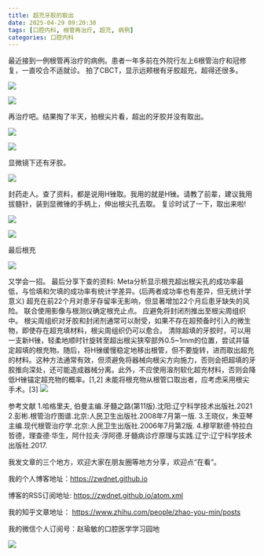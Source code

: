 ```yaml
---
title: 超充牙胶的取出
date: 2025-04-29 09:20:30
tags: [口腔内科, 根管再治疗, 超充, 病例]
categories: 口腔内科
---
```

最近接到一例根管再治疗的病例。患者一年多前在外院行左上6根管治疗和冠修复，一直咬合不适就诊。
拍了CBCT，显示远颊根有牙胶超充，超得还很多。

![](https://zymblog-1258069789.cos.ap-chengdu.myqcloud.com/blog0455-yjqc/01.jpg)

![](https://zymblog-1258069789.cos.ap-chengdu.myqcloud.com/blog0455-yjqc/02.jpg)

再治疗吧。结果掏了半天，拍根尖片看，超出的牙胶并没有取出。

![](https://zymblog-1258069789.cos.ap-chengdu.myqcloud.com/blog0455-yjqc/03.jpg)


![](https://zymblog-1258069789.cos.ap-chengdu.myqcloud.com/blog0455-yjqc/04.jpg)


显微镜下还有牙胶。

![](https://zymblog-1258069789.cos.ap-chengdu.myqcloud.com/blog0455-yjqc/05.jpg)


封药走人。查了资料，都是说用H锉取。我用的就是H锉。请教了前辈，建议我用拔髓针，装到显微锉的手柄上，伸出根尖孔去取。
复诊时试了一下，取出来啦!

![](https://zymblog-1258069789.cos.ap-chengdu.myqcloud.com/blog0455-yjqc/06.jpg)


![](https://zymblog-1258069789.cos.ap-chengdu.myqcloud.com/blog0455-yjqc/07.jpg)


最后根充

![](https://zymblog-1258069789.cos.ap-chengdu.myqcloud.com/blog0455-yjqc/08.jpg)


又学会一招。
最后分享下查的资料:
Meta分析显示根充超出根尖孔的成功率最低，与恰填和欠填的成功率有统计学差异。(后两者成功率也有差异，但无统计学意义)
超充在前22个月对患牙存留率无影响，但显著增加22个月后患牙缺失的风险。
联合使用影像与根测仪确定根充止点。
应避免将封闭剂推出至根尖周组织中。
根尖周组织对牙胶和封闭剂通常可以耐受，如果不存在超预备时引入的微生物，即使存在超充填材料，根尖周组织仍可以愈合。
清除超填的牙胶时，可以用一支新H锉，轻柔地顺时针旋转至超出根尖狭窄部外0.5~1mm的位置，尝试并锚定超填的根充物。随后，将H锉缓慢稳定地移出根管，但不要旋转，进而取出超充的材料。这种方法通常有效，但须避免将器械向根尖方向施力，否则会把超填的牙胶推向深处，还可能造成器械分离。此外，不应使用溶剂软化超充材料，否则会降低H锉锚定超充物的概率。[1,2]
未能将根充物从根管口取出者，应考虑采用根尖手术。[3]
![](https://zymblog-1258069789.cos.ap-chengdu.myqcloud.com/blog0455-yjqc/09.jpg)


参考文献
1.哈格里夫, 伯曼主编.牙髓之路(第11版).沈阳:辽宁科学技术出版社.2021
2.彭彬.根管治疗图谱.北京:人民卫生出版社.2008年7月第一版.
3.王晓仪，朱亚琴 主编.现代根管治疗学.北京:人民卫生出版社.2006年7月第2版.
4.穆罕默德·特拉白哲德，理查德·华生，阿什拉夫·浮阿德.牙髓病诊疗原理与实践.辽宁:辽宁科学技术出版社.2017.




我发文章的三个地方，欢迎大家在朋友圈等地方分享，欢迎点“在看”。

我的个人博客地址：https://zwdnet.github.io

博客的RSS订阅地址: https://zwdnet.github.io/atom.xml

我的知乎文章地址： https://www.zhihu.com/people/zhao-you-min/posts

我的微信个人订阅号：赵瑜敏的口腔医学学习园地

![](https://zymblog-1258069789.cos.ap-chengdu.myqcloud.com/other/wx.jpg)
